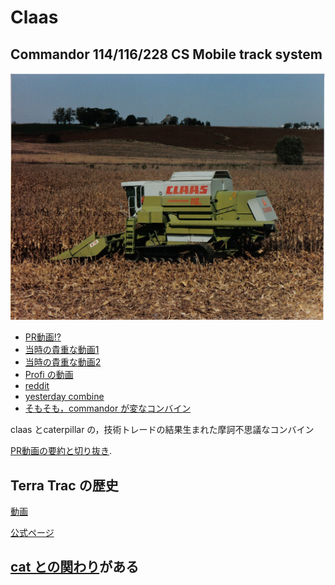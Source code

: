 # Claas 

## Commandor 114/116/228 CS Mobile track system
![](./img/claas_cs116_1989_uk.jpg)
- [PR動画!?](https://www.youtube.com/watch?v=oOO7BQskOfk)
- [当時の貴重な動画1](https://www.youtube.com/watch?v=bvHTqTpl90g)
- [当時の貴重な動画2](https://www.youtube.com/watch?v=J-DffV_MWQg)
- [Profi の動画](https://www.youtube.com/watch?v=W6my_Iv7Lok)
- [reddit ](https://www.reddit.com/r/farmingsimulator/comments/xp0tki/claas_commander_116228_cs_mts_mod_idea/)
- [yesterday combine](https://forums.yesterdaystractors.com/threads/claas-228-combine-track-machine.1764183/)
- [そもそも，commandor が変なコンバイン](https://www.youtube.com/watch?v=O46blmJ3XRU)

claas とcaterpillar の，技術トレードの結果生まれた摩訶不思議なコンバイン

[PR動画の要約と切り抜き](./116cs.md).

## Terra Trac の歴史
[動画](https://www.youtube.com/watch?v=w7uEi3Siwt0)

[公式ページ](https://www.claas.tw/products/technologies/terra-trac/expertise)

## [cat との関わり](../cat/README.md)がある
